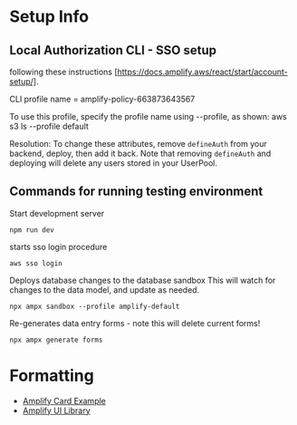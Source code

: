 # Setup Info

## Local Authorization CLI - SSO setup
following these instructions [https://docs.amplify.aws/react/start/account-setup/].

CLI profile name = amplify-policy-663873643567

To use this profile, specify the profile name using --profile, as shown:
aws s3 ls --profile default

Resolution: To change these attributes, remove `defineAuth` from your backend, deploy, then add it back. Note that removing `defineAuth` and deploying will delete any users stored in your UserPool.

## Commands for running testing environment

Start development server

    npm run dev

starts sso login procedure

    aws sso login

Deploys database changes to the database sandbox
This will watch for changes to the data model, and update as needed.

    npx ampx sandbox --profile amplify-default

Re-generates data entry forms - note this will delete current forms!

    npx ampx generate forms

# Formatting

* [Amplify Card Example](https://ui.docs.amplify.aws/react/components/card)
* [Amplify UI Library](https://ui.docs.amplify.aws/)